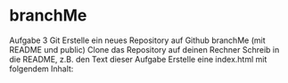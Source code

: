 # branchMe
Aufgabe 3 Git
Erstelle ein neues Repository auf Github branchMe (mit README und public)
Clone das Repository auf deinen Rechner
Schreib in die README, z.B. den Text dieser Aufgabe
Erstelle eine index.html mit folgendem Inhalt:

